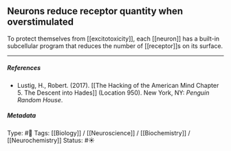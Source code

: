 ## Neurons reduce receptor quantity when overstimulated # 

To protect themselves from [[excitotoxicity]], each [[neuron]] has a built-in subcellular program that reduces the number of [[receptor]]s on its surface.

___

##### References

- Lustig, H., Robert. (2017). [[The Hacking of the American Mind Chapter 5. The Descent into Hades]] (Location 950). New York, NY: _Penguin Random House_.

##### Metadata

Type: #🔴 
Tags: [[Biology]] / [[Neuroscience]] / [[Biochemistry]] / [[Neurochemistry]]
Status: #☀️ 